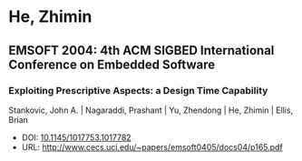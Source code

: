 # He, Zhimin

## EMSOFT 2004: 4th ACM SIGBED International Conference on Embedded Software

### Exploiting Prescriptive Aspects: a Design Time Capability
Stankovic, John A. | Nagaraddi, Prashant | Yu, Zhendong | He, Zhimin | Ellis, Brian
* DOI: [10.1145/1017753.1017782](https://doi.org/10.1145/1017753.1017782)
* URL: <http://www.cecs.uci.edu/~papers/emsoft0405/docs04/p165.pdf>

